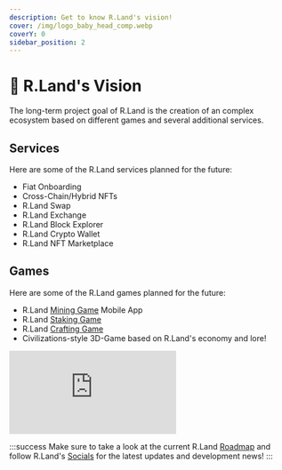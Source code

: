 ```yaml
---
description: Get to know R.Land's vision!
cover: /img/logo_baby_head_comp.webp
coverY: 0
sidebar_position: 2
---
```


# 🔭 R.Land's Vision

The long-term project goal of R.Land is the creation of an complex ecosystem based on different games and several additional services.

## Services

Here are some of the R.Land services planned for the future:

* Fiat Onboarding
* Cross-Chain/Hybrid NFTs
* R.Land Swap
* R.Land Exchange
* R.Land Block Explorer
* R.Land Crypto Wallet
* R.Land NFT Marketplace

## Games

Here are some of the R.Land games planned for the future:

* R.Land [Mining Game](/gaming/r.land-mining-game/) Mobile App
* R.Land [Staking Game](/upcoming-features/r.land-staking-game)
* R.Land [Crafting Game](/upcoming-features/r.land-crafting-game)
* Civilizations-style 3D-Game based on R.Land's economy and lore!

<!-- {% embed url="https://www.youtube.com/watch?v=zffmGWUi-NM" %}
R.Land 3D-Game Sneak Peak
{% endembed %} -->
<iframe style={{width:"100%", aspectRatio: "16/9"}} 
src="https://www.youtube.com/embed/zffmGWUi-NM" 
title="YouTube video player" 
frameborder="0" 
allow="accelerometer; autoplay; clipboard-write; encrypted-media; gyroscope; picture-in-picture; web-share" allowfullscreen>
</iframe>

:::success
Make sure to take a look at the current R.Land [Roadmap](/upcoming-features/roadmap) and follow R.Land's [Socials](/community/socials) for the latest updates and development news!
:::
